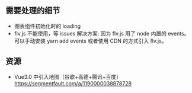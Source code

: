 ## 需要处理的细节

- 图表组件初始化时的 loading
- flv.js 不能使用，等 issues
  解决方案: 因为 flv.js 用了 node 内置的 events。可以手动安装 yarn add events 或者使用 CDN 的方式引入 flv.js。

## 资源

- Vue3.0 中引入地图（谷歌+高德+腾讯+百度）
  https://segmentfault.com/a/1190000038878728

